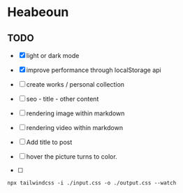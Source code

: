 # Heabeoun

## TODO

- [x] light or dark mode
- [x] improve performance through localStorage api
- [ ] create works / personal collection
- [ ] seo - title - other content
- [ ] rendering image within markdown
- [ ] rendering video within markdown

- [ ] Add title to post
- [ ] hover the picture turns to color.
- [ ]


```
npx tailwindcss -i ./input.css -o ./output.css --watch
```